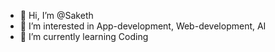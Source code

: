- 👋 Hi, I’m @Saketh
- 👀 I’m interested in App-development, Web-development, AI
- 🌱 I’m currently learning Coding
<!---
221910320033/221910320033 is a ✨ special ✨ repository because its `README.md` (this file) appears on your GitHub profile.
You can click the Preview link to take a look at your changes.
--->

